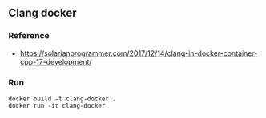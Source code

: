 ## Clang docker

### Reference

* https://solarianprogrammer.com/2017/12/14/clang-in-docker-container-cpp-17-development/

### Run

    docker build -t clang-docker .
    docker run -it clang-docker
